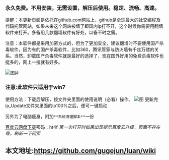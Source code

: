 ### 永久免费。不用安装，无需设置，解压后使用。稳定、流畅、高速。

提醒：本更新页面是依托在github.com网站上，github是全球最大的社交编程及代码托管网站，如果未来这个网站被墙了即国内ip打不开，这个时候你需要用翻墙软件来打开。多备用几款翻墙软件有好处，以备不时之需。

注意：本软件都是采用加密方式的，但为了更加安全，建议翻墙时不要使用国产杀毒软件，因为有的国产杀毒软件，比如360，腾讯管家与防火墙有千丝万缕的关系。当然，卸载国产杀毒软件就是最好的选择了，现在国外好用的免费杀毒软件也挺多的，网上一搜就有好多。


![图片](http://info.wenweipo.com/attachments/2015/11/1000076_201511151914051dJDL.jpg)

### 注意:此软件只适用于win7


使用方法：下载后解压，按文件夹里面的使用说明（必看）操作。
![图](https://raw.githubusercontent.com/Alvin9999/pac2/master/GOP1.png)
更新完ip_Update文件夹里面的ip100%之后，便可一键启动

另外为了电脑瘦身，附加`**系统清理脚本**`一份

[百度云网盘下载](https://pan.baidu.com/s/1hrFg24O)密码：ht4f 
_第一次打开时如果出现提示百度云升级，页面不存在等，刷新一下网页_

## 本文地址:https://github.com/gugejun/luan/wiki